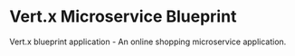 # Vert.x Microservice Blueprint

Vert.x blueprint application - An online shopping microservice application.
